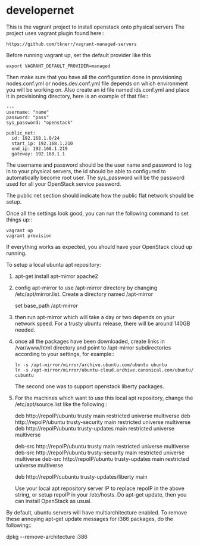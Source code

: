# developernet

This is the vagrant project to install openstack onto physical servers
The project uses vagrant plugin found here::

    https://github.com/tknerr/vagrant-managed-servers

Before running vagrant up, set the default provider like this

    export VAGRANT_DEFAULT_PROVIDER=managed

Then make sure that you have all the configuration done in provisioning
nodes.conf.yml or nodes.dev.conf.yml file depends on which environment
you will be working on. Also create an id file named ids.conf.yml and
place it in provisioning directory, here is an example of that file::

    ---
    username: "name"
    password: "pass"
    sys_password: "openstack"

    public_net:
      id: 192.168.1.0/24
      start_ip: 192.168.1.210
      end_ip: 192.168.1.219
      gateway: 192.168.1.1

The username and password should be the user name and password to log
in to your physical servers, the id should be able to configured to
automatically become root user. The sys_password will be the password
used for all your OpenStack service password.

The public net section should indicate how the public flat network should
be setup.

Once all the settings look good, you can run the following command to set
things up::

    vagrant up
    vagrant provision

If everything works as expected, you should have your OpenStack cloud
up running.


To setup a local ubuntu apt repository:
1. apt-get install apt-mirror apache2
2. config apt-mirror to use /apt-mirror directory by changing
   /etc/apt/mirror.list. Create a directory named /apt-mirror

      set base_path    /apt-mirror

3. then run apt-mirror which will take a day or two depends on your network
   speed. For a trusty ubuntu release, there will be around 140GB needed.

4. once all the packages have been downloaded, create links in /var/www/html
   directory and point to /apt-mirror subdirectories according to your
   settings, for example::
   
       ln -s /apt-mirror/mirror/archive.ubuntu.com/ubuntu ubuntu
       ln -s /apt-mirror/mirror/ubuntu-cloud.archive.canonical.com/ubuntu/ cubuntu

   The second one was to support openstack liberty packages.

5. For the machines which want to use this local apt repository, change the
   /etc/apt/source.list like the following::
   
      deb http://repoIP/ubuntu trusty main restricted universe multiverse
      deb http://repoIP/ubuntu trusty-security main restricted universe multiverse
      deb http://repoIP/ubuntu trusty-updates main restricted universe multiverse

      deb-src http://repoIP/ubuntu trusty main restricted universe multiverse
      deb-src http://repoIP/ubuntu trusty-security main restricted universe multiverse
      deb-src http://repoIP/ubuntu trusty-updates main restricted universe multiverse

      deb http://repoIP/cubuntu trusty-updates/liberty main
   
   Use your local apt repository server IP to replace repoIP in the above
   string, or setup repoIP in your /etc/hosts. 
   Do apt-get update, then you can install OpenStack as usual.
   
By default, ubuntu servers will have multiarchitecture enabled. To remove
these annoying apt-get update messages for i386 packages, do the following::

   dpkg --remove-architecture i386
